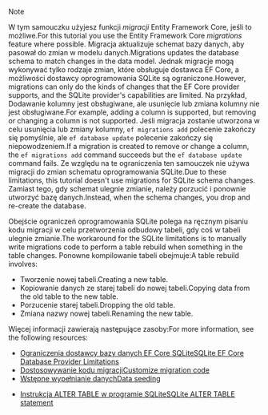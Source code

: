
> [!NOTE]
> <span data-ttu-id="edfd1-101">W tym samouczku użyjesz funkcji *migracji* Entity Framework Core, jeśli to możliwe.</span><span class="sxs-lookup"><span data-stu-id="edfd1-101">For this tutorial you use the Entity Framework Core *migrations* feature where possible.</span></span> <span data-ttu-id="edfd1-102">Migracja aktualizuje schemat bazy danych, aby pasował do zmian w modelu danych.</span><span class="sxs-lookup"><span data-stu-id="edfd1-102">Migrations updates the database schema to match changes in the data model.</span></span> <span data-ttu-id="edfd1-103">Jednak migracje mogą wykonywać tylko rodzaje zmian, które obsługuje dostawca EF Core, a możliwości dostawcy oprogramowania SQLite są ograniczone.</span><span class="sxs-lookup"><span data-stu-id="edfd1-103">However, migrations can only do the kinds of changes that the EF Core provider supports, and the SQLite provider's capabilities are limited.</span></span> <span data-ttu-id="edfd1-104">Na przykład, Dodawanie kolumny jest obsługiwane, ale usunięcie lub zmiana kolumny nie jest obsługiwane.</span><span class="sxs-lookup"><span data-stu-id="edfd1-104">For example, adding a column is supported, but removing or changing a column is not supported.</span></span> <span data-ttu-id="edfd1-105">Jeśli migracja zostanie utworzona w celu usunięcia lub zmiany kolumny, `ef migrations add` polecenie zakończy się pomyślnie, ale `ef database update` polecenie zakończy się niepowodzeniem.</span><span class="sxs-lookup"><span data-stu-id="edfd1-105">If a migration is created to remove or change a column, the `ef migrations add` command succeeds but the `ef database update` command fails.</span></span> <span data-ttu-id="edfd1-106">Ze względu na te ograniczenia ten samouczek nie używa migracji do zmian schematu oprogramowania SQLite.</span><span class="sxs-lookup"><span data-stu-id="edfd1-106">Due to these limitations, this tutorial doesn't use migrations for SQLite schema changes.</span></span> <span data-ttu-id="edfd1-107">Zamiast tego, gdy schemat ulegnie zmianie, należy porzucić i ponownie utworzyć bazę danych.</span><span class="sxs-lookup"><span data-stu-id="edfd1-107">Instead, when the schema changes, you drop and re-create the database.</span></span>
>
><span data-ttu-id="edfd1-108">Obejście ograniczeń oprogramowania SQLite polega na ręcznym pisaniu kodu migracji w celu przetworzenia odbudowy tabeli, gdy coś w tabeli ulegnie zmianie.</span><span class="sxs-lookup"><span data-stu-id="edfd1-108">The workaround for the SQLite limitations is to manually write migrations code to perform a table rebuild when something in the table changes.</span></span> <span data-ttu-id="edfd1-109">Ponowne kompilowanie tabeli obejmuje:</span><span class="sxs-lookup"><span data-stu-id="edfd1-109">A table rebuild involves:</span></span>
>
>* <span data-ttu-id="edfd1-110">Tworzenie nowej tabeli.</span><span class="sxs-lookup"><span data-stu-id="edfd1-110">Creating a new table.</span></span>
>* <span data-ttu-id="edfd1-111">Kopiowanie danych ze starej tabeli do nowej tabeli.</span><span class="sxs-lookup"><span data-stu-id="edfd1-111">Copying data from the old table to the new table.</span></span>
>* <span data-ttu-id="edfd1-112">Porzucenie starej tabeli.</span><span class="sxs-lookup"><span data-stu-id="edfd1-112">Dropping the old table.</span></span>
>* <span data-ttu-id="edfd1-113">Zmiana nazwy nowej tabeli.</span><span class="sxs-lookup"><span data-stu-id="edfd1-113">Renaming the new table.</span></span>
>
><span data-ttu-id="edfd1-114">Więcej informacji zawierają następujące zasoby:</span><span class="sxs-lookup"><span data-stu-id="edfd1-114">For more information, see the following resources:</span></span>
>
> * [<span data-ttu-id="edfd1-115">Ograniczenia dostawcy bazy danych EF Core SQLite</span><span class="sxs-lookup"><span data-stu-id="edfd1-115">SQLite EF Core Database Provider Limitations</span></span>](/ef/core/providers/sqlite/limitations)
> * [<span data-ttu-id="edfd1-116">Dostosowywanie kodu migracji</span><span class="sxs-lookup"><span data-stu-id="edfd1-116">Customize migration code</span></span>](/ef/core/managing-schemas/migrations/#customize-migration-code)
> * [<span data-ttu-id="edfd1-117">Wstępne wypełnianie danych</span><span class="sxs-lookup"><span data-stu-id="edfd1-117">Data seeding</span></span>](/ef/core/modeling/data-seeding)
  * [<span data-ttu-id="edfd1-118">Instrukcja ALTER TABLE w programie SQLite</span><span class="sxs-lookup"><span data-stu-id="edfd1-118">SQLite ALTER TABLE statement</span></span>](https://sqlite.org/lang_altertable.html)